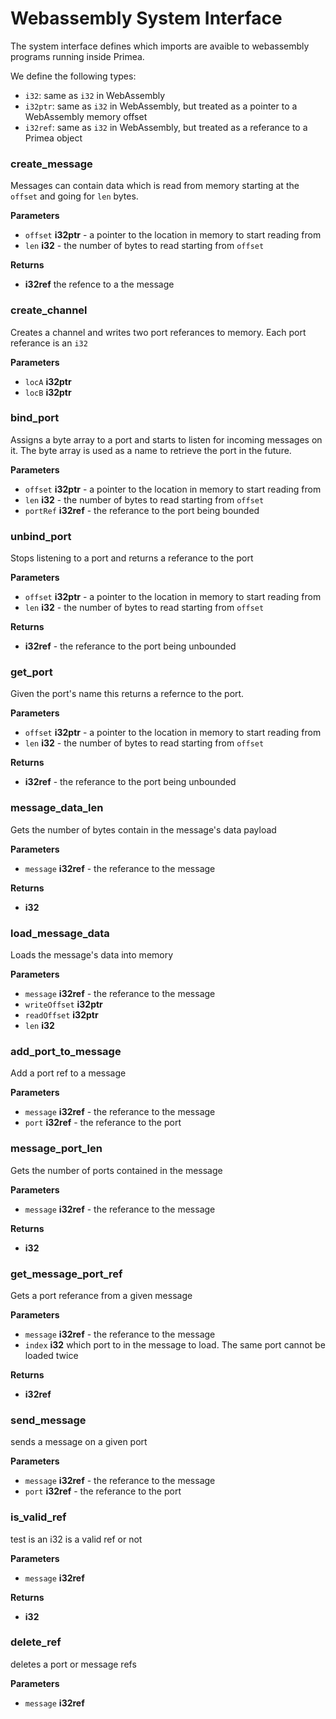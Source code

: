 # Webassembly System Interface

The system interface defines which imports are avaible to webassembly programs
running inside Primea.

We define the following types:
- `i32`: same as `i32` in WebAssembly
- `i32ptr`: same as `i32` in WebAssembly, but treated as a pointer to a WebAssembly memory offset
- `i32ref`: same as `i32` in WebAssembly, but treated as a referance to a Primea object

### create_message
Messages can contain data which is read from memory starting at the `offset`
and going for `len` bytes.

**Parameters**

* `offset`  **i32ptr** - a pointer to the location in memory to start reading from
* `len` **i32** - the number of bytes to read starting from `offset`

**Returns**

* **i32ref** the refence to a the message 

### create_channel
Creates a channel and writes two port referances to memory. Each port referance
is an `i32`

**Parameters**

* `locA` **i32ptr**
* `locB` **i32ptr** 

### bind_port
Assigns a byte array to a port and starts to listen for incoming messages on it.
The byte array is used as a name to retrieve the port in the future.

**Parameters**

* `offset`  **i32ptr** - a pointer to the location in memory to start reading from
* `len` **i32** - the number of bytes to read starting from `offset`
* `portRef` **i32ref** - the referance to the port being bounded

### unbind_port
Stops listening to a port and returns a referance to the port

**Parameters**

* `offset`  **i32ptr** - a pointer to the location in memory to start reading from
* `len` **i32** - the number of bytes to read starting from `offset`

**Returns**

* **i32ref** - the referance to the port being unbounded

### get_port
Given the port's name this returns a refernce to the port. 

**Parameters**

* `offset`  **i32ptr** - a pointer to the location in memory to start reading from
* `len` **i32** - the number of bytes to read starting from `offset`

**Returns**

* **i32ref** - the referance to the port being unbounded

### message_data_len
Gets the number of bytes contain in the message's data payload

**Parameters**
* `message` **i32ref** - the referance to the message

**Returns**
* **i32**

### load_message_data
Loads the message's data into memory

**Parameters**
* `message` **i32ref** - the referance to the message
* `writeOffset` **i32ptr**
* `readOffset` **i32ptr**
* `len` **i32**

### add_port_to_message
Add a port ref to a message

**Parameters**
* `message` **i32ref** - the referance to the message
* `port` **i32ref** - the referance to the port


### message_port_len
Gets the number of ports contained in the message

**Parameters**
* `message` **i32ref** - the referance to the message

**Returns**
* **i32**

### get_message_port_ref
Gets a port referance from a given message

**Parameters**
* `message` **i32ref** - the referance to the message
* `index` **i32** which port to in the message to load. The same port cannot be loaded twice

**Returns**
* **i32ref**

### send_message
sends a message on a given port

**Parameters**
* `message` **i32ref** - the referance to the message
* `port` **i32ref** - the referance to the port

### is_valid_ref
test is an i32 is a valid ref or not

**Parameters**
* `message` **i32ref**

**Returns**
* **i32**

### delete_ref
deletes a port or message refs 

**Parameters**
* `message` **i32ref**
